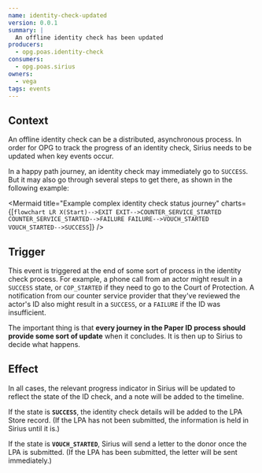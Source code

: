 ```yaml
---
name: identity-check-updated
version: 0.0.1
summary: |
  An offline identity check has been updated
producers:
  - opg.poas.identity-check
consumers:
  - opg.poas.sirius
owners:
  - vega
tags: events
---
```


## Context

An offline identity check can be a distributed, asynchronous process. In order for OPG to track the progress of an identity check, Sirius needs to be updated when key events occur.

In a happy path journey, an identity check may immediately go to `SUCCESS`. But it may also go through several steps to get there, as shown in the following example:

<Mermaid title="Example complex identity check status journey" charts={[`
flowchart LR
  X(Start)-->EXIT
  EXIT-->COUNTER_SERVICE_STARTED
  COUNTER_SERVICE_STARTED-->FAILURE
  FAILURE-->VOUCH_STARTED
  VOUCH_STARTED-->SUCCESS
`]} />

## Trigger

This event is triggered at the end of some sort of process in the identity check process. For example, a phone call from an actor might result in a `SUCCESS` state, or `COP_STARTED` if they need to go to the Court of Protection. A notification from our counter service provider that they've reviewed the actor's ID also might result in a `SUCCESS`, or a `FAILURE` if the ID was insufficient.

The important thing is that **every journey in the Paper ID process should provide some sort of update** when it concludes. It is then up to Sirius to decide what happens.

## Effect

In all cases, the relevant progress indicator in Sirius will be updated to reflect the state of the ID check, and a note will be added to the timeline.

If the state is **`SUCCESS`**, the identity check details will be added to the LPA Store record. (If the LPA has not been submitted, the information is held in Sirius until it is.)

If the state is **`VOUCH_STARTED`**, Sirius will send a letter to the donor once the LPA is submitted. (If the LPA has been submitted, the letter will be sent immediately.)

<NodeGraph title="Consumer / Producer Diagram" />

<EventExamples />

<Schema />
